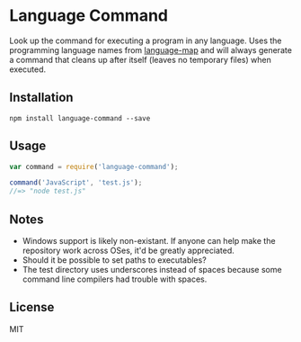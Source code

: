 # Language Command

Look up the command for executing a program in any language. Uses the programming language names from [language-map](https://github.com/blakeembrey/language-map/blob/master/languages.json) and will always generate a command that cleans up after itself (leaves no temporary files) when executed.

## Installation

```
npm install language-command --save
```

## Usage

```javascript
var command = require('language-command');

command('JavaScript', 'test.js');
//=> "node test.js"
```

## Notes

* Windows support is likely non-existant. If anyone can help make the repository work across OSes, it'd be greatly appreciated.
* Should it be possible to set paths to executables?
* The test directory uses underscores instead of spaces because some command line compilers had trouble with spaces.

## License

MIT

